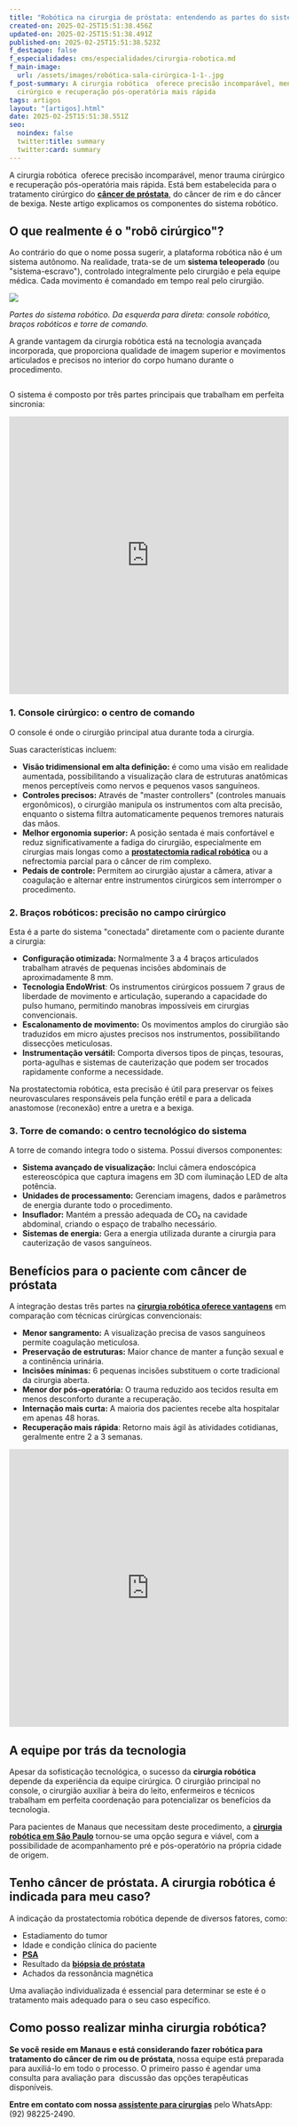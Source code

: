 ```yaml
---
title: "Robótica na cirurgia de próstata: entendendo as partes do sistema cirúrgico"
created-on: 2025-02-25T15:51:38.456Z
updated-on: 2025-02-25T15:51:38.491Z
published-on: 2025-02-25T15:51:38.523Z
f_destaque: false
f_especialidades: cms/especialidades/cirurgia-robotica.md
f_main-image:
  url: /assets/images/robótica-sala-cirúrgica-1-1-.jpg
f_post-summary: A cirurgia robótica  oferece precisão incomparável, menor trauma
  cirúrgico e recuperação pós-operatória mais rápida
tags: artigos
layout: "[artigos].html"
date: 2025-02-25T15:51:38.551Z
seo:
  noindex: false
  twitter:title: summary
  twitter:card: summary
---
```

A cirurgia robótica  oferece precisão incomparável, menor trauma cirúrgico e recuperação pós-operatória mais rápida. Está bem estabelecida para o tratamento cirúrgico do **[câncer de próstata](https://uroconsult.com.br/artigos/cancer-de-prostata-a-importancia-do-diagnostico-precoce/)**, do câncer de rim e do câncer de bexiga. Neste artigo explicamos os componentes do sistema robótico.

## O que realmente é o "robô cirúrgico"?

Ao contrário do que o nome possa sugerir, a plataforma robótica não é um sistema autônomo. Na realidade, trata-se de um **sistema teleoperado** (ou "sistema-escravo"), controlado integralmente pelo cirurgião e pela equipe médica. Cada movimento é comandado em tempo real pelo cirurgião.

![](/assets/images/partes-robo-1-1-.png)

*Partes do sistema robótico. Da esquerda para direta: console robótico, braços robóticos e torre de comando.*

A grande vantagem da cirurgia robótica está na tecnologia avançada incorporada, que proporciona qualidade de imagem superior e movimentos articulados e precisos no interior do corpo humano durante o procedimento.

![]()

O sistema é composto por três partes principais que trabalham em perfeita sincronia:

<div style="text-align: center; margin-bottom: 20px;">
  <iframe
    width="100%"
    height="500"
    src="https://www.youtube.com/embed/xMK56iSeqQU"
    title="Veja como acontece uma cirurgia robótica #cancerderim #cancerdeprostata #cirurgiarobotica"
    frameborder="0"
    allow="accelerometer; autoplay; clipboard-write; encrypted-media; gyroscope; picture-in-picture; web-share"
    referrerpolicy="strict-origin-when-cross-origin"
    allowfullscreen
    id="responsive-video"
    style="max-width: 800px; margin: 0 auto; display: block;"
  ></iframe>
  <script>
    function adjustIframeHeight() {
      var iframe = document.getElementById('responsive-video');
      if (window.innerWidth < 768) {
        iframe.style.height = '300px'; // Altura para celular
      } else {
        iframe.style.height = '500px'; // Altura para desktop
      }
    }  </script>
</div>

### 1. Console cirúrgico: o centro de comando

O console é onde o cirurgião principal atua durante toda a cirurgia.

Suas características incluem:

* **Visão tridimensional em alta definição:** é como uma visão em realidade aumentada, possibilitando a visualização clara de estruturas anatômicas menos perceptíveis como nervos e pequenos vasos sanguíneos.
* **Controles precisos:** Através de "master controllers" (controles manuais ergonômicos), o cirurgião manipula os instrumentos com alta precisão, enquanto o sistema filtra automaticamente pequenos tremores naturais das mãos.
* **Melhor ergonomia superior:** A posição sentada é mais confortável e reduz significativamente a fadiga do cirurgião, especialmente em cirurgias mais longas como a **[prostatectomia radical robótica](https://uroconsult.com.br/artigos/cirurgia-robotica-para-cancer-de-prostata-vantagens-e-desvantagens/)** ou a nefrectomia parcial para o câncer de rim complexo.
* **Pedais de controle:** Permitem ao cirurgião ajustar a câmera, ativar a coagulação e alternar entre instrumentos cirúrgicos sem interromper o procedimento.

### 2. Braços robóticos: precisão no campo cirúrgico

Esta é a parte do sistema "conectada” diretamente com o paciente durante a cirurgia:

* **Configuração otimizada:** Normalmente 3 a 4 braços articulados trabalham através de pequenas incisões abdominais de aproximadamente 8 mm.
* **Tecnologia EndoWrist**: Os instrumentos cirúrgicos possuem 7 graus de liberdade de movimento e articulação, superando a capacidade do pulso humano, permitindo manobras impossíveis em cirurgias convencionais.
* **Escalonamento de movimento:** Os movimentos amplos do cirurgião são traduzidos em micro ajustes precisos nos instrumentos, possibilitando dissecções meticulosas.
* **Instrumentação versátil:** Comporta diversos tipos de pinças, tesouras, porta-agulhas e sistemas de cauterização que podem ser trocados rapidamente conforme a necessidade.

Na prostatectomia robótica, esta precisão é útil para preservar os feixes neurovasculares responsáveis pela função erétil e para a delicada anastomose (reconexão) entre a uretra e a bexiga.

### 3. Torre de comando: o centro tecnológico do sistema

A torre de comando integra todo o sistema. Possui diversos componentes:

* **Sistema avançado de visualização:** Inclui câmera endoscópica estereoscópica que captura imagens em 3D com iluminação LED de alta potência.
* **Unidades de processamento:** Gerenciam imagens, dados e parâmetros de energia durante todo o procedimento.
* **Insuflador:** Mantém a pressão adequada de CO₂ na cavidade abdominal, criando o espaço de trabalho necessário.
* **Sistemas de energia:** Gera a energia utilizada durante a cirurgia para cauterização de vasos sanguíneos.

## Benefícios para o paciente com câncer de próstata

A integração destas três partes na **[cirurgia robótica oferece vantagens](https://uroconsult.com.br/artigos/cirurgia-robotica-para-cancer-de-prostata-vantagens-e-desvantagens/)** em comparação com técnicas cirúrgicas convencionais:

* **Menor sangramento:** A visualização precisa de vasos sanguíneos permite coagulação meticulosa.
* **Preservação de estruturas:** Maior chance de manter a função sexual e a continência urinária.
* **Incisões mínimas:** 6 pequenas incisões substituem o corte tradicional da cirurgia aberta.
* **Menor dor pós-operatória:** O trauma reduzido aos tecidos resulta em menos desconforto durante a recuperação.
* **Internação mais curta:** A maioria dos pacientes recebe alta hospitalar em apenas 48 horas.
* **Recuperação mais rápida**: Retorno mais ágil às atividades cotidianas, geralmente entre 2 a 3 semanas.

<div style="text-align: center; margin-bottom: 20px;">
  <iframe
    width="100%"
    height="500"
    src="https://www.youtube.com/embed/j2zaLQv1bWo"
    title="VOs 5 objetivos da prostatectomia para câncer de próstata"
    frameborder="0"
    allow="accelerometer; autoplay; clipboard-write; encrypted-media; gyroscope; picture-in-picture; web-share"
    referrerpolicy="strict-origin-when-cross-origin"
    allowfullscreen
    id="responsive-video"
    style="max-width: 800px; margin: 0 auto; display: block;"
  ></iframe>
  <script>
    function adjustIframeHeight() {
      var iframe = document.getElementById('responsive-video');
      if (window.innerWidth < 768) {
        iframe.style.height = '300px'; // Altura para celular
      } else {
        iframe.style.height = '500px'; // Altura para desktop
      }
    }  </script>
</div>

## A equipe por trás da tecnologia

Apesar da sofisticação tecnológica, o sucesso da **cirurgia robótica** depende da experiência da equipe cirúrgica. O cirurgião principal no console, o cirurgião auxiliar à beira do leito, enfermeiros e técnicos trabalham em perfeita coordenação para potencializar os benefícios da tecnologia.

Para pacientes de Manaus que necessitam deste procedimento, a **[cirurgia robótica em São Paulo](https://uroconsult.com.br/artigos/prostatectomia-robotica-para-pacientes-de-manaus/)** tornou-se uma opção segura e viável, com a possibilidade de acompanhamento pré e pós-operatório na própria cidade de origem.

## Tenho câncer de próstata. A cirurgia robótica é indicada para meu caso?

A indicação da prostatectomia robótica depende de diversos fatores, como:

* Estadiamento do tumor
* Idade e condição clínica do paciente
* **[PSA](https://uroconsult.com.br/artigos/o-exame-de-psa/)**
* Resultado da **[biópsia de próstata](https://uroconsult.com.br/artigos/biopsia-de-prostata-transperineal-em-manaus/)**
* Achados da ressonância magnética

Uma avaliação individualizada é essencial para determinar se este é o tratamento mais adequado para o seu caso específico. 

## Como posso realizar minha cirurgia robótica?

**Se você reside em Manaus e está considerando fazer robótica para tratamento do câncer de rim ou de próstata**, nossa equipe está preparada para auxiliá-lo em todo o processo. O primeiro passo é agendar uma consulta para avaliação para  discussão das opções terapêuticas disponíveis.

**Entre em contato com nossa [assistente para cirurgias](https://api.whatsapp.com/send?phone=5592982252490)** pelo WhatsApp: (92) 98225-2490.